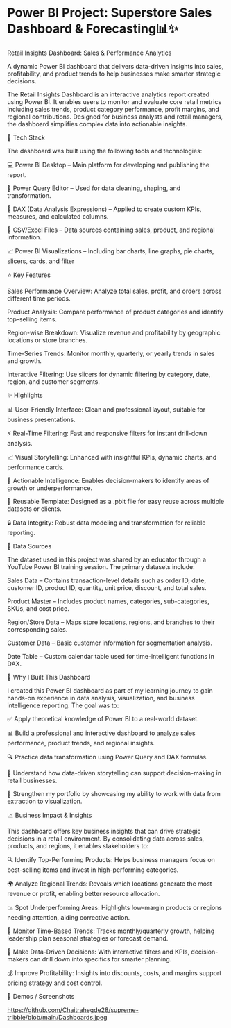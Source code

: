 # Power BI Project: Superstore Sales Dashboard & Forecasting📊✨
Retail Insights Dashboard: Sales & Performance Analytics

A dynamic Power BI dashboard that delivers data-driven insights into sales, profitability, and product trends to help businesses make smarter strategic decisions.

The Retail Insights Dashboard is an interactive analytics report created using Power BI. It enables users to monitor and evaluate core retail metrics including sales trends, product category performance, profit margins, and regional contributions. Designed for business analysts and retail managers, the dashboard simplifies complex data into actionable insights.

🧰 Tech Stack

The dashboard was built using the following tools and technologies:

💻 Power BI Desktop – Main platform for developing and publishing the report.

🔄 Power Query Editor – Used for data cleaning, shaping, and transformation.

🧮 DAX (Data Analysis Expressions) – Applied to create custom KPIs, measures, and calculated columns.

📂 CSV/Excel Files – Data sources containing sales, product, and regional information.

📈 Power BI Visualizations – Including bar charts, line graphs, pie charts, slicers, cards, and filter

⭐ Key Features

Sales Performance Overview: Analyze total sales, profit, and orders across different time periods.

Product Analysis: Compare performance of product categories and identify top-selling items.

Region-wise Breakdown: Visualize revenue and profitability by geographic locations or store branches.

Time-Series Trends: Monitor monthly, quarterly, or yearly trends in sales and growth.

Interactive Filtering: Use slicers for dynamic filtering by category, date, region, and customer segments.


✨ Highlights

📊 User-Friendly Interface: Clean and professional layout, suitable for business presentations.

⚡ Real-Time Filtering: Fast and responsive filters for instant drill-down analysis.

📈 Visual Storytelling: Enhanced with insightful KPIs, dynamic charts, and performance cards.

🧠 Actionable Intelligence: Enables decision-makers to identify areas of growth or underperformance.

🔁 Reusable Template: Designed as a .pbit file for easy reuse across multiple datasets or clients.

🔒 Data Integrity: Robust data modeling and transformation for reliable reporting.


📂 Data Sources

The dataset used in this project was shared by an educator through a YouTube Power BI training session.
The primary datasets include:

Sales Data – Contains transaction-level details such as order ID, date, customer ID, product ID, quantity, unit price, discount, and total sales.

Product Master – Includes product names, categories, sub-categories, SKUs, and cost price.

Region/Store Data – Maps store locations, regions, and branches to their corresponding sales.

Customer Data – Basic customer information for segmentation analysis.

Date Table – Custom calendar table used for time-intelligent functions in DAX.


🎯 Why I Built This Dashboard

I created this Power BI dashboard as part of my learning journey to gain hands-on experience in data analysis, visualization, and business intelligence reporting. The goal was to:

✅ Apply theoretical knowledge of Power BI to a real-world dataset.

📊 Build a professional and interactive dashboard to analyze sales performance, product trends, and regional insights.

🔍 Practice data transformation using Power Query and DAX formulas.

🧠 Understand how data-driven storytelling can support decision-making in retail businesses.

💼 Strengthen my portfolio by showcasing my ability to work with data from extraction to visualization.


📈 Business Impact & Insights

This dashboard offers key business insights that can drive strategic decisions in a retail environment. By consolidating data across sales, products, and regions, it enables stakeholders to:

🔍 Identify Top-Performing Products: Helps business managers focus on best-selling items and invest in high-performing categories.

🌍 Analyze Regional Trends: Reveals which locations generate the most revenue or profit, enabling better resource allocation.

📉 Spot Underperforming Areas: Highlights low-margin products or regions needing attention, aiding corrective action.

📆 Monitor Time-Based Trends: Tracks monthly/quarterly growth, helping leadership plan seasonal strategies or forecast demand.

🎯 Make Data-Driven Decisions: With interactive filters and KPIs, decision-makers can drill down into specifics for smarter planning.

💰 Improve Profitability: Insights into discounts, costs, and margins support pricing strategy and cost control.

🎥 Demos / Screenshots

https://github.com/Chaitrahegde28/supreme-tribble/blob/main/Dashboards.jpeg
